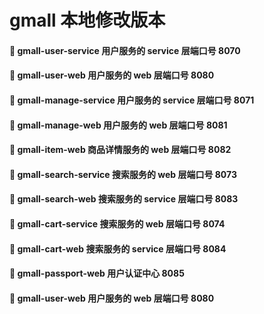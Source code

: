 # gmall 本地修改版本

#### 🍕 gmall-user-service 用户服务的 service 层端口号 8070
#### 🍔 gmall-user-web 用户服务的 web 层端口号 8080

#### 🍟 gmall-manage-service 用户服务的 service 层端口号 8071
#### 🌭 gmall-manage-web 用户服务的 web 层端口号 8081

#### 🍿 gmall-item-web 商品详情服务的 web 层端口号 8082

#### 🥓 gmall-search-service 搜索服务的 web 层端口号 8073
#### 🥚 gmall-search-web 搜索服务的 service 层端口号 8083

#### 🥞 gmall-cart-service 搜索服务的 web 层端口号 8074
#### 🍳 gmall-cart-web 搜索服务的 service 层端口号 8084

#### 🥐 gmall-passport-web 用户认证中心 8085
#### 🍔 gmall-user-web 用户服务的 web 层端口号 8080